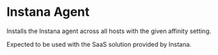 # Instana Agent

Installs the Instana agent across all hosts with the given affinity setting.

Expected to be used with the SaaS solution provided by Instana.


